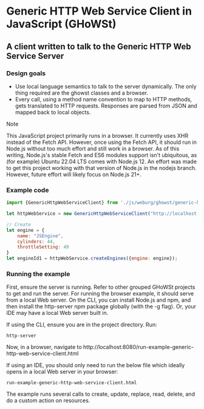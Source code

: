# Generic HTTP Web Service Client in JavaScript (GHoWSt)

## A client written to talk to the Generic HTTP Web Service Server

### Design goals

- Use local language semantics to talk to the server dynamically. The only thing
  required are the ghowst classes and a browser.
- Every call, using a method name convention to map to HTTP methods, gets
  translated to HTTP requests. Responses are parsed from JSON and mapped back to
  local objects.

> [!NOTE]
> This JavaScript project primarily runs in a browser. It currently uses XHR
> instead of the Fetch API. However, once using the Fetch API, it should run in
> Node.js without too much effort and still work in a browser. As of this
> writing, Node.js's stable Fetch and ES6 modules support isn't ubiquitous, as
> (for example) Ubuntu 22.04 LTS comes with Node.js 12. An effort was made to
> get this project working with that version of Node.js in the nodejs branch.
> However, future effort will likely focus on Node.js 21+.

### Example code

```js
import {GenericHttpWebServiceClient} from './js/weburg/ghowst/generic-http-web-service-client.js';

let httpWebService = new GenericHttpWebServiceClient("http://localhost:8081/generichttpws");

// Create
let engine = {
    name: "JSEngine",
    cylinders: 44,
    throttleSetting: 49
}
let engineId1 = httpWebService.createEngines({engine: engine});
```

### Running the example

First, ensure the server is running. Refer to other grouped GHoWSt projects to
get and run the server. For running the browser example, it should serve from a
local Web server. On the CLI, you can install Node.js and npm, and then install
the http-server npm package globally (with the -g flag). Or, your IDE may have
a local Web server built in.

If using the CLI, ensure you are in the project directory. Run:

`http-server`

Now, in a browser, navigate to http://localhost:8080/run-example-generic-http-web-service-client.html

If using an IDE, you should only need to run the below file which ideally opens
in a local Web server in your browser:

`run-example-generic-http-web-service-client.html`

The example runs several calls to create, update, replace, read, delete, and do
a custom action on resources.